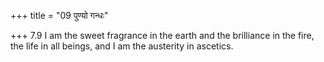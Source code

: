 +++
title = "09 पुण्यो गन्धः"

+++
7.9 I am the sweet fragrance in the earth and the brilliance in the
fire, the life in all beings, and I am the austerity in ascetics.
